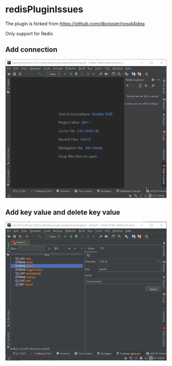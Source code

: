 # redisPluginIssues

The plugin is forked from https://github.com/dboissier/nosql4idea

Only support for Redis

## Add connection

![addConnection](https://raw.githubusercontent.com/gejun123456/redispluginIssues/master/pics/addConnection.gif)


## Add key value and delete key value

![AddAndDeleteKeys](https://raw.githubusercontent.com/gejun123456/redispluginIssues/master/pics/AddAndDeleteKeys.gif)
